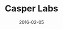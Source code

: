---
layout: post
title:  "Casper Labs"
date:   2016-02-05
site_url:   "http://casperlabs.com/"
project_type: website
---